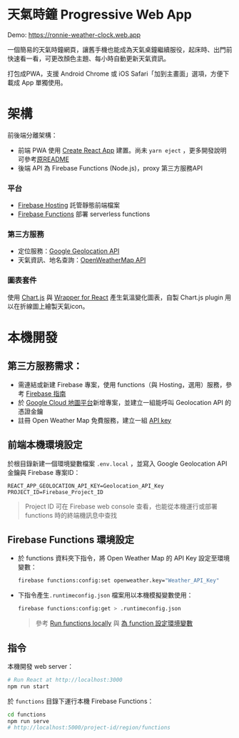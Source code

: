 # 天氣時鐘 Progressive Web App

Demo: https://ronnie-weather-clock.web.app

一個簡易的天氣時鐘網頁，讓舊手機也能成為天氣桌鐘繼續服役，起床時、出門前快速看一看，可更改顏色主題、每小時自動更新天氣資訊。

打包成PWA，支援 Android Chrome 或 iOS Safari「加到主畫面」選項，方便下載成 App 單獨使用。

# 架構

前後端分離架構：
- 前端 PWA 使用 [Create React App](https://github.com/facebookincubator/create-react-app)
建置。尚未 `yarn eject` ，更多開發說明可參考[原README](README-react.md)
- 後端 API 為 Firebase Functions (Node.js)，proxy 第三方服務API

### 平台
- [Firebase Hosting](https://firebase.google.com/docs/hosting) 託管靜態前端檔案
- [Firebase Functions](https://firebase.google.com/docs/functions) 部署 serverless functions

### 第三方服務
* 定位服務：[Google Geolocation API](https://developers.google.com/maps/documentation/geolocation/intro)
* 天氣資訊、地名查詢：[OpenWeatherMap API](https://openweathermap.org/api)

### 圖表套件
使用 [Chart.js](https://github.com/chartjs/Chart.js) 與 [Wrapper for React](https://github.com/reactchartjs/react-chartjs-2) 產生氣溫變化圖表，自製 Chart.js plugin 用以在折線圖上繪製天氣icon。

# 本機開發

## **第三方服務需求**：
- 需連結或新建 Firebase 專案，使用 functions（與 Hosting，選用）服務，參考 [Firebase 指南](https://firebase.google.com/docs/functions/get-started)
- 於 [Google Cloud 地圖平台](https://console.cloud.google.com/google/maps-apis/credentials)新增專案，並建立一組能呼叫 Geolocation API 的憑證金鑰
- 註冊 Open Weather Map 免費服務，建立一組 [API key](https://home.openweathermap.org/api_keys)

## 前端本機環境設定
於根目錄新建一個環境變數檔案 `.env.local` ，並寫入 Google Geolocation API 金鑰與 Firebase 專案ID：

```env .env.local
REACT_APP_GEOLOCATION_API_KEY=Geolocation_API_Key
PROJECT_ID=Firebase_Project_ID
```

> Project ID 可在 Firebase web console 查看，也能從本機運行或部署 functions 時的終端機訊息中查找

## Firebase Functions 環境設定
    
- 於 functions 資料夾下指令，將 Open Weather Map 的 API Key 設定至環境變數：
    ```sh
    firebase functions:config:set openweather.key="Weather_API_Key"
    ```
- 下指令產生`.runtimeconfig.json` 檔案用以本機模擬變數使用：
    ```sh
    firebase functions:config:get > .runtimeconfig.json
    ```
    > 參考 [Run functions locally](https://firebase.google.com/docs/functions/local-emulator) 與 [為 function 設定環境變數](https://firebase.google.com/docs/functions/config-env)

## 指令

本機開發 web server：
```sh
# Run React at http://localhost:3000
npm run start
```
於 `functions` 目錄下運行本機 Firebase Functions：
```sh
cd functions
npm run serve
# http://localhost:5000/project-id/region/functions
```
